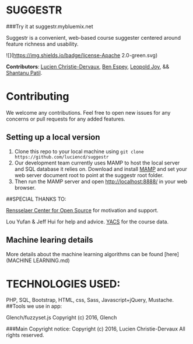 # SUGGESTR
###Try it at suggestr.mybluemix.net [](suggestr.mybluemix.net)  

Suggestr is a convenient, web-based course suggester centered around feature richness and usability.

![](https://img.shields.io/badge/license-Apache 2.0-green.svg)

**Contributors**: [Lucien Christie-Dervaux](chrisl2@rpi.edu), [Ben Espey](espeyb@rpi.edu), [Leopold Joy](joyl@rpi.edu), && [Shantanu Patil](patils2@rpi.edu).

# Contributing
We welcome any contributions. Feel free to open new issues for any concerns or pull requests for any added features.
## Setting up a local version
1. Clone this repo to your local machine using `git clone https://github.com/luciencd/suggestr`
2. Our development team currently uses MAMP to host the local server and SQL database it relies on. Download and install [MAMP](https://www.mamp.info/en/) and set your web server document root to point at the suggestr root folder.
3. Then run the MAMP server and open [http://localhost:8888/](http://localhost:8888/) in your web browser.


##SPECIAL THANKS TO:

[Rensselaer Center for Open Source](https://rcos.io/) for motivation and support.

Lou Yufan & Jeff Hui for help and advice.
[YACS](https://github.com/aosdict/yacs) for the course data.

## Machine learing details
More details about the machine learning algorithms can be found [here](MACHINE LEARNING.md)

# TECHNOLOGIES USED:
PHP, SQL, Bootstrap, HTML, css, Sass, Javascript+jQuery, Mustache.
##Tools we use in app:

Glench/fuzzyset.js
Copyright (c) 2016, Glench

###Main Copyright notice:
Copyright (c) 2016, Lucien Christie-Dervaux
All rights reserved.
